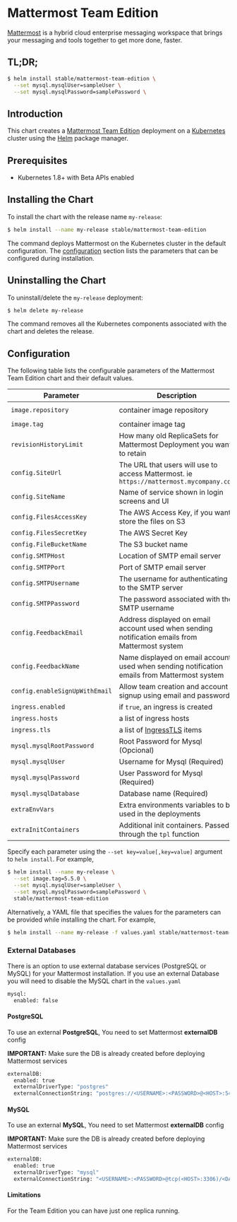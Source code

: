 # Mattermost Team Edition

[Mattermost](https://mattermost.com/) is a hybrid cloud enterprise messaging workspace that brings your messaging and tools together to get more done, faster.

## TL;DR;

```bash
$ helm install stable/mattermost-team-edition \
  --set mysql.mysqlUser=sampleUser \
  --set mysql.mysqlPassword=samplePassword \
```

## Introduction

This chart creates a [Mattermost Team Edition](https://mattermost.com/) deployment on a [Kubernetes](http://kubernetes.io)
cluster using the [Helm](https://helm.sh) package manager.

## Prerequisites

- Kubernetes 1.8+ with Beta APIs enabled

## Installing the Chart

To install the chart with the release name `my-release`:

```bash
$ helm install --name my-release stable/mattermost-team-edition
```

The command deploys Mattermost on the Kubernetes cluster in the default configuration. The [configuration](#configuration)
section lists the parameters that can be configured during installation.

## Uninstalling the Chart

To uninstall/delete the `my-release` deployment:

```bash
$ helm delete my-release
```
The command removes all the Kubernetes components associated with the chart and deletes the release.

## Configuration

The following table lists the configurable parameters of the Mattermost Team Edition chart and their default values.

Parameter                 | Description                       | Default
---                       | ---                               | ---
`image.repository`        | container image repository        | `mattermost/mattermost-team-edition`
`image.tag`               | container image tag               | `5.5.0`
`revisionHistoryLimit`    | How many old ReplicaSets for Mattermost Deployment you want to retain   | `1`
`config.SiteUrl`          | The URL that users will use to access Mattermost. ie `https://mattermost.mycompany.com`       |  ``
`config.SiteName`         | Name of service shown in login screens and UI         | `Mattermost`
`config.FilesAccessKey`   | The AWS Access Key, if you want store the files on S3         | ``
`config.FilesSecretKey`   | The AWS Secret Key        | ``
`config.FileBucketName`   | The S3 bucket name                                                                                  | ``
`config.SMTPHost`         | Location of SMTP email server                                                                       | ``
`config.SMTPPort`         | Port of SMTP email server                                                                           | ``
`config.SMTPUsername`     | The username for authenticating to the SMTP server                                                  | ``
`config.SMTPPassword`     | The password associated with the SMTP username                                                      | ``
`config.FeedbackEmail`    | Address displayed on email account used when sending notification emails from Mattermost system     | ``
`config.FeedbackName`     | Name displayed on email account used when sending notification emails from Mattermost system        | ``
`config.enableSignUpWithEmail` | Allow team creation and account signup using email and password. | `true`
`ingress.enabled`         | if `true`, an ingress is created                                                                    | `false`
`ingress.hosts`           | a list of ingress hosts       | `[mattermost.example.com]`
`ingress.tls`             | a list of [IngressTLS](https://v1-8.docs.kubernetes.io/docs/api-reference/v1.8/#ingresstls-v1beta1-extensions) items      | `[]`
`mysql.mysqlRootPassword` | Root Password for Mysql (Opcional)        |  ""
`mysql.mysqlUser`         | Username for Mysql (Required)         |  ""
`mysql.mysqlPassword`     | User Password for Mysql (Required)        |  ""
`mysql.mysqlDatabase`     | Database name (Required)      |  "mattermost"
`extraEnvVars` | Extra environments variables to be used in the deployments|
`extraInitContainers` | Additional init containers. Passed through the `tpl` function| ``

Specify each parameter using the `--set key=value[,key=value]` argument to `helm install`. For example,

```bash
$ helm install --name my-release \
  --set image.tag=5.5.0 \
  --set mysql.mysqlUser=sampleUser \
  --set mysql.mysqlPassword=samplePassword \
  stable/mattermost-team-edition
```

Alternatively, a YAML file that specifies the values for the parameters can be provided while installing the chart. For example,

```bash
$ helm install --name my-release -f values.yaml stable/mattermost-team-edition
```

### External Databases
There is an option to use external database services (PostgreSQL or MySQL) for your Mattermost installation.
If you use an external Database you will need to disable the MySQL chart in the `values.yaml`

```Bash
mysql:
  enabled: false
```

#### PostgreSQL
To use an external **PostgreSQL**, You need to set Mattermost **externalDB** config

**IMPORTANT:** Make sure the DB is already created before deploying Mattermost services

```Bash
externalDB:
  enabled: true
  externalDriverType: "postgres"
  externalConnectionString: "postgres://<USERNAME>:<PASSWORD>@<HOST>:5432/<DATABASE_NAME>?sslmode=disable&connect_timeout=10"
```

#### MySQL
To use an external **MySQL**, You need to set Mattermost **externalDB** config

**IMPORTANT:** Make sure the DB is already created before deploying Mattermost services

```Bash
externalDB:
  enabled: true
  externalDriverType: "mysql"
  externalConnectionString: "<USERNAME>:<PASSWORD>@tcp(<HOST>:3306)/<DATABASE_NAME>?charset=utf8mb4,utf8&readTimeout=30s&writeTimeout=30s"
```

#### Limitations

For the Team Edition you can have just one replica running.
